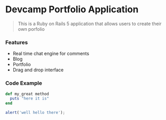 # Devcamp Portfolio Application

> This is a Ruby on Rails 5 application that allows users to create their own porfolio 

### Features 

- Real time chat engine for comments
- Blog
- Portfolio
- Drag and drop interface

### Code Example

```ruby
def my_great method
  puts "here it is"
end 
```

```javascript 
alert('well hello there');
```
